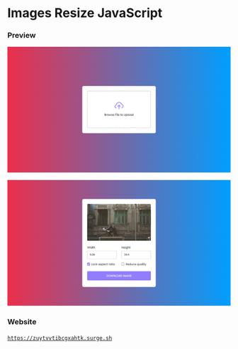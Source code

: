 # Images Resize JavaScript

### Preview

[![](https://raw.githubusercontent.com/mep03/Images-Resize-JavaScript/main/assets/img/1.png)](assets/img/1.png)

[![](https://raw.githubusercontent.com/mep03/Images-Resize-JavaScript/main/assets/img/2.png)](assets/img/2.png)

### Website

[`https://zuytvvtibcgxahtk.surge.sh`](https://zuytvvtibcgxahtk.surge.sh "`https://zuytvvtibcgxahtk.surge.sh`")
